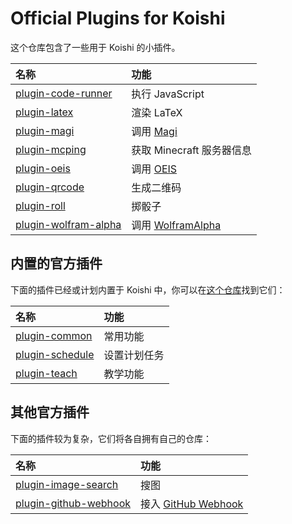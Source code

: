 # Official Plugins for Koishi

这个仓库包含了一些用于 Koishi 的小插件。

| 名称 | 功能 |
|:--|:--|
| [plugin-code-runner](https://github.com/koishijs/plugins/tree/master/plugin-code-runner) | 执行 JavaScript |
| [plugin-latex](https://github.com/koishijs/plugins/tree/master/plugin-latex) | 渲染 LaTeX |
| [plugin-magi](https://github.com/koishijs/plugins/tree/master/plugin-magi) | 调用 [Magi](https://magi.com/) |
| [plugin-mcping](https://github.com/koishijs/plugins/tree/master/plugin-mcping) | 获取 Minecraft 服务器信息 |
| [plugin-oeis](https://github.com/koishijs/plugins/tree/master/plugin-oeis) | 调用 [OEIS](https://oeis.org/) |
| [plugin-qrcode](https://github.com/koishijs/plugins/tree/master/plugin-qrcode) | 生成二维码 |
| [plugin-roll](https://github.com/koishijs/plugins/tree/master/plugin-roll) | 掷骰子 |
| [plugin-wolfram-alpha](https://github.com/koishijs/plugins/tree/master/plugin-wolfram-alpha) | 调用 [WolframAlpha](https://www.wolframalpha.com/) |

## 内置的官方插件

下面的插件已经或计划内置于 Koishi 中，你可以在[这个仓库](https://github.com/koishijs/koishi)找到它们：

| 名称 | 功能 |
|:--|:--|
| [plugin-common](https://github.com/koishijs/koishi/tree/master/packages/plugin-common) | 常用功能 |
| [plugin-schedule](https://github.com/koishijs/koishi/tree/master/packages/plugin-schedule) | 设置计划任务 |
| [plugin-teach](https://github.com/koishijs/koishi/tree/master/packages/plugin-teach) | 教学功能 |

## 其他官方插件

下面的插件较为复杂，它们将各自拥有自己的仓库：

| 名称 | 功能 |
|:--|:--|
| [plugin-image-search](https://github.com/koishijs/plugin-image-search) | 搜图 |
| [plugin-github-webhook](https://github.com/koishijs/plugin-github-webhook) | 接入 [GitHub Webhook](https://developer.github.com/webhooks/) |
